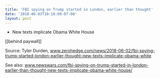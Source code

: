 ```yaml
---
title: 'FBI spying on Trump started in London, earlier than thought'
date: '2018-06-03T10:18:00-07:00'
layout: post
---
```


- New texts implicate Obama White House

\[\[behind paywall\]\]

Source: Tyler Durden, www.zerohedge.com/news/2018-06-02/fbi-spying-trump-started-london-earlier-thought-new-texts-implicate-obama-white

See also: www.newswars.com/fbi-spying-on-trump-started-in-london-earlier-than-thought-new-texts-implicate-obama-white-house/
